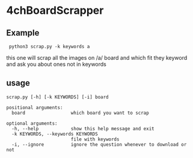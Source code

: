 # 4chBoardScrapper

## Example
```
 python3 scrap.py -k keywords a
```
this one will scrap all the images on /a/ board and which fit they keyword and ask you about ones not in keywords
 
## usage
```
scrap.py [-h] [-k KEYWORDS] [-i] board

positional arguments:
  board                 which board you want to scrap

optional arguments:
  -h, --help            show this help message and exit
  -k KEYWORDS, --keywords KEYWORDS
                        file with keywords
  -i, --ignore          ignore the question whenever to download or not
```

